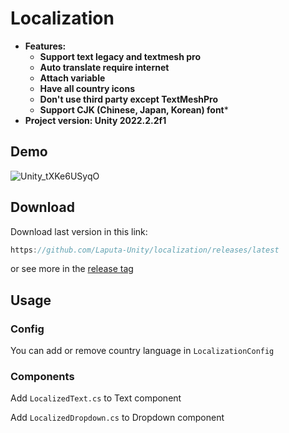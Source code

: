 # Localization
- **Features:**
  - **Support text legacy and textmesh pro**
  - **Auto translate require internet**
  - **Attach variable**
  - **Have all country icons**
  - **Don't use third party except TextMeshPro**
  - **Support CJK (Chinese, Japan, Korean) font***
- **Project version: Unity 2022.2.2f1**
## Demo
![Unity_tXKe6USyqO](https://user-images.githubusercontent.com/52252046/222652172-f6ab0ee0-0d81-4439-9109-f50bb1e9af97.gif)
## Download

Download last version in this link:

```csharp
https://github.com/Laputa-Unity/localization/releases/latest
```

or see more in the [release tag](https://github.com/Laputa-Unity/localization/releases)

## Usage
### Config
You can add or remove country language in ```LocalizationConfig```
### Components
Add ```LocalizedText.cs``` to Text component

Add ```LocalizedDropdown.cs``` to Dropdown component
